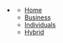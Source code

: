 <nav class="app-nav no-badge">
	<ul>
		<li>
		<p class="more-dots">
			<span></span>
			<span></span>
			<span></span>
		</p>		
		<ul>
			<li><a href="/ui/">Home</a></li>
			<li><a href="/ui/business/#/README" class="active">Business</a></li>
			<li><a href="/ui/individuals/#/README">Individuals</a></li>
			<li><a href="/ui/hybrid/#/README">Hybrid</a></li>
		</ul>
		</li>
	</ul>
</nav>